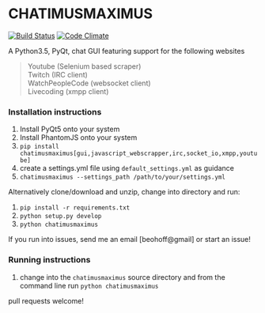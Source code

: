 # CHATIMUSMAXIMUS
[![Build Status](https://travis-ci.org/benhoff/CHATIMUSMAXIMUS.svg?branch=master)](https://travis-ci.org/benhoff/CHATIMUSMAXIMUS) [![Code Climate](https://codeclimate.com/github/benhoff/CHATIMUSMAXIMUS/badges/gpa.svg)](https://codeclimate.com/github/benhoff/CHATIMUSMAXIMUS)

A Python3.5, PyQt, chat GUI featuring support for the following websites
> Youtube          (Selenium based scraper)  
> Twitch           (IRC client)  
> WatchPeopleCode  (websocket client)  
> Livecoding       (xmpp client)

### Installation instructions
1. Install PyQt5 onto your system
2. Install PhantomJS onto your system
3. `pip install chatimusmaximus[gui,javascript_webscrapper,irc,socket_io,xmpp,youtube]`
4. create a settings.yml file using `default_settings.yml` as guidance
5. `chatimusmaximus --settings_path /path/to/your/settings.yml`

Alternatively clone/download and unzip, change into directory and run:
1. `pip install -r requirements.txt`
2. `python setup.py develop`
3. `python chatimusmaximus`

If you run into issues, send me an email [beohoff@gmail] or start an issue!

### Running instructions
1. change into the `chatimusmaximus` source directory and from the command line run `python chatimusmaximus`

pull requests welcome!
